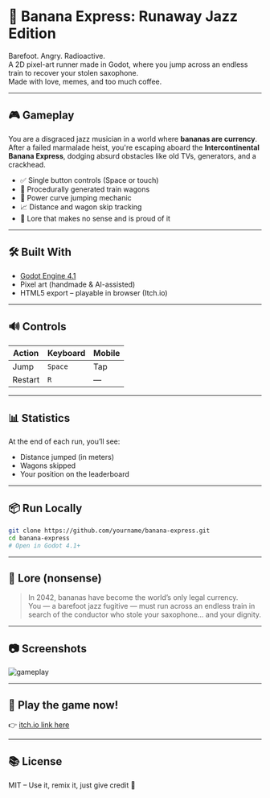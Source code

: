 # 🍌 Banana Express: Runaway Jazz Edition

Barefoot. Angry. Radioactive.  
A 2D pixel-art runner made in Godot, where you jump across an endless train to recover your stolen saxophone.  
Made with love, memes, and too much coffee.

---

## 🎮 Gameplay

You are a disgraced jazz musician in a world where **bananas are currency**.  
After a failed marmalade heist, you're escaping aboard the **Intercontinental Banana Express**, dodging absurd obstacles like old TVs, generators, and a crackhead.

- ✅ Single button controls (Space or touch)
- 🚆 Procedurally generated train wagons
- 🎺 Power curve jumping mechanic
- 📈 Distance and wagon skip tracking
- 🧠 Lore that makes no sense and is proud of it

---

## 🛠️ Built With

- [Godot Engine 4.1](https://godotengine.org/)
- Pixel art (handmade & AI-assisted)
- HTML5 export – playable in browser (Itch.io)

---

## 🔊 Controls

| Action   | Keyboard | Mobile |
|----------|----------|--------|
| Jump     | `Space`  | Tap    |
| Restart  |   `R`    |   —    |

---

## 📊 Statistics

At the end of each run, you’ll see:
- Distance jumped (in meters)
- Wagons skipped
- Your position on the leaderboard

---

## 📦 Run Locally

```bash
git clone https://github.com/yourname/banana-express.git
cd banana-express
# Open in Godot 4.1+
```

---

## 🧠 Lore (nonsense)

> In 2042, bananas have become the world’s only legal currency.  
> You — a barefoot jazz fugitive — must run across an endless train in search of the conductor who stole your saxophone… and your dignity.

---

## 📷 Screenshots

![gameplay](screenshots/bananajump.gif)

---

## 🚀 Play the game now!

👉 [itch.io link here](https://yourname.itch.io/banana-express)

---

## 📚 License

MIT – Use it, remix it, just give credit 🍌

